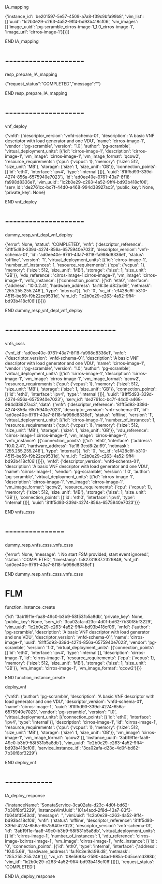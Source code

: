IA_mapping


{'instance_id': 'be201597-5e57-4509-a7a8-f39c9bfa99b8', 'vim_list': [{'uuid': '1c2b0e29-c263-4a52-9ff4-bd93b418cf06', 'vm_images': [{'image_uuid': 'pg-scramble_cirros-image-1_1.0_cirros-image-1', 'image_url': 'cirros-image-1'}]}]}


 END IA_mapping

# --------------------

 resp_prepare_IA_mapping


{"request_status":"COMPLETED","message":""}


 END resp_prepare_IA_mapping


# --------------------

vnf_deploy


{'vnfd': {'descriptor_version': 'vnfd-schema-01', 'description': 'A basic VNF descriptor with load generator and one VDU', 'name': 'cirros-image-1', 'vendor': 'pg-scramble', 'version': '1.0', 'author': 'pg-scramble', 'virtual_deployment_units': [{'id': 'cirros-image-1', 'description': 'cirros-image-1', 'vm_image': 'cirros-image-1', 'vm_image_format': 'qcow2', 'resource_requirements': {'cpu': {'vcpus': 1}, 'memory': {'size': 512, 'size_unit': 'MB'}, 'storage': {'size': 1, 'size_unit': 'GB'}}, 'connection_points': [{'id': 'eth0', 'interface': 'ipv4', 'type': 'internal'}]}], 'uuid': '81ff5d93-339d-4274-856a-6575940e7023'}, 'id': 'ad0ee40e-9761-43a7-8f18-fa998d8336e1', 'vim_uuid': '1c2b0e29-c263-4a52-9ff4-bd93b418cf06', 'serv_id': 'de2761cc-bc7f-44d0-a468-994d38927ac3', 'public_key': None, 'private_key': None}


 END vnf_deploy

# --------------------

dummy_resp_vnf_depl_vnf_deploy


{'error': None, 'status': 'COMPLETED', 'vnfr': {'descriptor_reference': '81ff5d93-339d-4274-856a-6575940e7023', 'descriptor_version': 'vnfr-schema-01', 'id': 'ad0ee40e-9761-43a7-8f18-fa998d8336e1', 'status': 'offline', 'version': '1', 'virtual_deployment_units': [{'id': 'cirros-image-1', 'number_of_instances': 1, 'resource_requirements': {'cpu': {'vcpus': 1}, 'memory': {'size': 512, 'size_unit': 'MB'}, 'storage': {'size': 1, 'size_unit': 'GB'}}, 'vdu_reference': 'cirros-image-1:cirros-image-1', 'vm_image': 'cirros-image-1', 'vnfc_instance': [{'connection_points': [{'id': 'eth0', 'interface': {'address': '10.0.2.41', 'hardware_address': 'fa:16:3e:d8:2a:69', 'netmask': '255.255.255.248'}, 'type': 'internal'}], 'id': '0', 'vc_id': 'e1428c9f-b310-4515-be59-f9b22ce9531d', 'vim_id': '1c2b0e29-c263-4a52-9ff4-bd93b418cf06'}]}]}}


 END dummy_resp_vnf_depl_vnf_deploy



 # ----------------------------

 vnfs_csss


{'vnf_id': 'ad0ee40e-9761-43a7-8f18-fa998d8336e1', 'vnfd': {'descriptor_version': 'vnfd-schema-01', 'description': 'A basic VNF descriptor with load generator and one VDU', 'name': 'cirros-image-1', 'vendor': 'pg-scramble', 'version': '1.0', 'author': 'pg-scramble', 'virtual_deployment_units': [{'id': 'cirros-image-1', 'description': 'cirros-image-1', 'vm_image': 'cirros-image-1', 'vm_image_format': 'qcow2', 'resource_requirements': {'cpu': {'vcpus': 1}, 'memory': {'size': 512, 'size_unit': 'MB'}, 'storage': {'size': 1, 'size_unit': 'GB'}}, 'connection_points': [{'id': 'eth0', 'interface': 'ipv4', 'type': 'internal'}]}], 'uuid': '81ff5d93-339d-4274-856a-6575940e7023'}, 'serv_id': 'de2761cc-bc7f-44d0-a468-994d38927ac3', 'data': {'vnfr': {'descriptor_reference': '81ff5d93-339d-4274-856a-6575940e7023', 'descriptor_version': 'vnfr-schema-01', 'id': 'ad0ee40e-9761-43a7-8f18-fa998d8336e1', 'status': 'offline', 'version': '1', 'virtual_deployment_units': [{'id': 'cirros-image-1', 'number_of_instances': 1, 'resource_requirements': {'cpu': {'vcpus': 1}, 'memory': {'size': 512, 'size_unit': 'MB'}, 'storage': {'size': 1, 'size_unit': 'GB'}}, 'vdu_reference': 'cirros-image-1:cirros-image-1', 'vm_image': 'cirros-image-1', 'vnfc_instance': [{'connection_points': [{'id': 'eth0', 'interface': {'address': '10.0.2.41', 'hardware_address': 'fa:16:3e:d8:2a:69', 'netmask': '255.255.255.248'}, 'type': 'internal'}], 'id': '0', 'vc_id': 'e1428c9f-b310-4515-be59-f9b22ce9531d', 'vim_id': '1c2b0e29-c263-4a52-9ff4-bd93b418cf06'}]}]}, 'vnfd': {'descriptor_version': 'vnfd-schema-01', 'description': 'A basic VNF descriptor with load generator and one VDU', 'name': 'cirros-image-1', 'vendor': 'pg-scramble', 'version': '1.0', 'author': 'pg-scramble', 'virtual_deployment_units': [{'id': 'cirros-image-1', 'description': 'cirros-image-1', 'vm_image': 'cirros-image-1', 'vm_image_format': 'qcow2', 'resource_requirements': {'cpu': {'vcpus': 1}, 'memory': {'size': 512, 'size_unit': 'MB'}, 'storage': {'size': 1, 'size_unit': 'GB'}}, 'connection_points': [{'id': 'eth0', 'interface': 'ipv4', 'type': 'internal'}]}], 'uuid': '81ff5d93-339d-4274-856a-6575940e7023'}}}


 END vnfs_csss

# ---------------

dummy_resp_vnfs_csss_vnfs_csss


{'error': None, 'message': ': No start FSM provided, start event ignored.', 'status': 'COMPLETED', 'timestamp': 1582731837.2329848, 'vnf_id': 'ad0ee40e-9761-43a7-8f18-fa998d8336e1'}


 END dummy_resp_vnfs_csss_vnfs_csss














 # FLM

function_instance_create


{'id': '3ab19f1e-faa8-49c0-b3b9-58f531b5a8db', 'private_key': None, 'public_key': None, 'serv_id': '3ca02afa-d23c-4d0f-bd62-7b30f8bf3229', 'vim_uuid': '1c2b0e29-c263-4a52-9ff4-bd93b418cf06', 'vnfd': {'author': 'pg-scramble', 'description': 'A basic VNF descriptor with load generator and one VDU', 'descriptor_version': 'vnfd-schema-01', 'name': 'cirros-image-1', 'uuid': '81ff5d93-339d-4274-856a-6575940e7023', 'vendor': 'pg-scramble', 'version': '1.0', 'virtual_deployment_units': [{'connection_points': [{'id': 'eth0', 'interface': 'ipv4', 'type': 'internal'}], 'description': 'cirros-image-1', 'id': 'cirros-image-1', 'resource_requirements': {'cpu': {'vcpus': 1}, 'memory': {'size': 512, 'size_unit': 'MB'}, 'storage': {'size': 1, 'size_unit': 'GB'}}, 'vm_image': 'cirros-image-1', 'vm_image_format': 'qcow2'}]}}


 END function_instance_create


deploy_vnf

{'vnfd': {'author': 'pg-scramble', 'description': 'A basic VNF descriptor with load generator and one VDU', 'descriptor_version': 'vnfd-schema-01', 'name': 'cirros-image-1', 'uuid': '81ff5d93-339d-4274-856a-6575940e7023', 'vendor': 'pg-scramble', 'version': '1.0', 'virtual_deployment_units': [{'connection_points': [{'id': 'eth0', 'interface': 'ipv4', 'type': 'internal'}], 'description': 'cirros-image-1', 'id': 'cirros-image-1', 'resource_requirements': {'cpu': {'vcpus': 1}, 'memory': {'size': 512, 'size_unit': 'MB'}, 'storage': {'size': 1, 'size_unit': 'GB'}}, 'vm_image': 'cirros-image-1', 'vm_image_format': 'qcow2'}], 'instance_uuid': '3ab19f1e-faa8-49c0-b3b9-58f531b5a8db'}, 'vim_uuid': '1c2b0e29-c263-4a52-9ff4-bd93b418cf06', 'service_instance_id': '3ca02afa-d23c-4d0f-bd62-7b30f8bf3229'}


END deploy_vnf

# ------------

IA_deploy_response


{'instanceName': 'SonataService-3ca02afa-d23c-4d0f-bd62-7b30f8bf3229', 'instanceVimUuid': '101a4acd-2f8d-43a7-83f3-fb64bfd543dd', 'message': '', 'vimUuid': '1c2b0e29-c263-4a52-9ff4-bd93b418cf06', 'vnfr': {'status': 'offline', 'descriptor_reference': '81ff5d93-339d-4274-856a-6575940e7023', 'descriptor_version': 'vnfr-schema-01', 'id': '3ab19f1e-faa8-49c0-b3b9-58f531b5a8db', 'virtual_deployment_units': [{'id': 'cirros-image-1', 'number_of_instances': 1, 'vdu_reference': 'cirros-image-1:cirros-image-1', 'vm_image': 'cirros-image-1', 'vnfc_instance': [{'id': '0', 'connection_points': [{'id': 'eth0', 'type': 'internal', 'interface': {'address': '10.0.5.69', 'hardware_address': 'fa:16:3e:9d:99:d8', 'netmask': '255.255.255.248'}}], 'vc_id': '08e5693a-2590-44ad-985a-0d5cea1d398b', 'vim_id': '1c2b0e29-c263-4a52-9ff4-bd93b418cf06'}]}]}, 'request_status': 'COMPLETED'}


 END IA_deploy_response